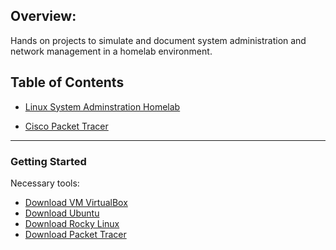 ## Overview:
Hands on projects to simulate and document system administration and network management in a homelab environment.

## Table of Contents

  - [Linux System Adminstration Homelab](LSA/LSA.md)
    
  - [Cisco Packet Tracer](CPT/CPT.md)

___


### Getting Started

Necessary tools:

- [Download VM VirtualBox](https://www.oracle.com/virtualization/technologies/vm/downloads/virtualbox-downloads.html)
- [Download Ubuntu](https://ubuntu.com/download)
- [Download Rocky Linux](https://rockylinux.org/download)
- [Download Packet Tracer](https://www.netacad.com/resources/lab-downloads?courseLang=en-US)
